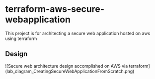 # terraform-aws-secure-webapplication
This project is for architecting a secure web application hosted on aws using terraform 

Design
-------------------------
![Secure web architecture design accomplished on AWS via terraform] (lab_diagram_CreatingSecureWebApplicationFromScratch.png)
